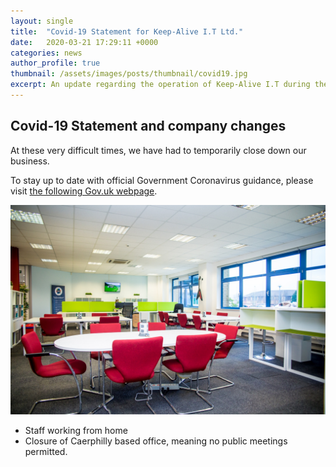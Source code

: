 ```yaml
---
layout: single
title:  "Covid-19 Statement for Keep-Alive I.T Ltd."
date:   2020-03-21 17:29:11 +0000
categories: news
author_profile: true
thumbnail: /assets/images/posts/thumbnail/covid19.jpg
excerpt: An update regarding the operation of Keep-Alive I.T during the Coronavirus pandemic.
---
```


## Covid-19 Statement and company changes
At these very difficult times, we have had to temporarily close down our business.

To stay up to date with official Government Coronavirus guidance, please visit <a href="https://www.gov.uk/coronavirus" target="_blank">the following Gov.uk webpage</a>.

<img class="lazy" src="/assets/images/welsh-ice.jpg" />

- Staff working from home
- Closure of Caerphilly based office, meaning no public meetings permitted.

<a href="https://www.business.natwest.com/business/business-services/entrepreneur-accelerator.html" />